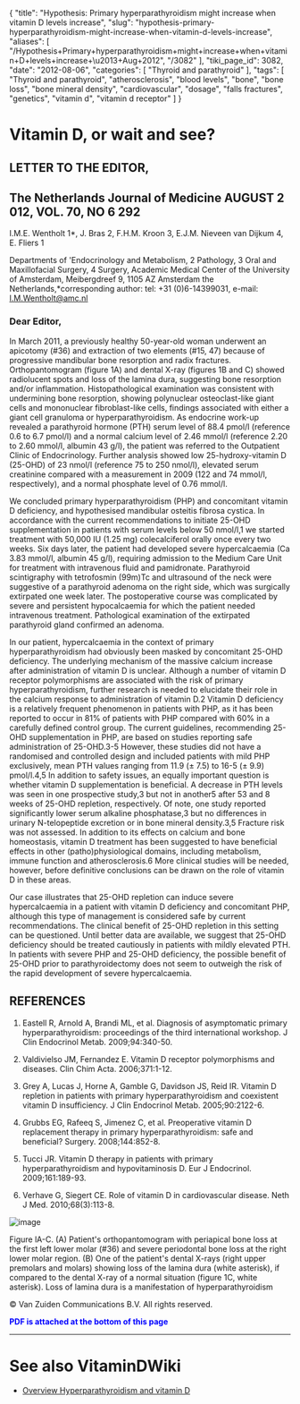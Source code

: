 {
    "title": "Hypothesis: Primary hyperparathyroidism might increase when vitamin D levels increase",
    "slug": "hypothesis-primary-hyperparathyroidism-might-increase-when-vitamin-d-levels-increase",
    "aliases": [
        "/Hypothesis+Primary+hyperparathyroidism+might+increase+when+vitamin+D+levels+increase+\u2013+Aug+2012",
        "/3082"
    ],
    "tiki_page_id": 3082,
    "date": "2012-08-06",
    "categories": [
        "Thyroid and parathyroid"
    ],
    "tags": [
        "Thyroid and parathyroid",
        "atherosclerosis",
        "blood levels",
        "bone",
        "bone loss",
        "bone mineral density",
        "cardiovascular",
        "dosage",
        "falls fractures",
        "genetics",
        "vitamin d",
        "vitamin d receptor"
    ]
}


# Vitamin D, or wait and see?

## LETTER TO THE EDITOR,

## The Netherlands Journal of Medicine AUGUST 2 012, VOL. 70, NO 6 292

I.M.E. Wentholt 1*, J. Bras 2, F.H.M. Kroon 3, E.J.M. Nieveen van Dijkum 4, E. Fliers 1

Departments of 'Endocrinology and Metabolism, 2 Pathology, 3 Oral and Maxillofacial Surgery, 4 Surgery, Academic Medical Center of the University of Amsterdam, Meibergdreef 9, 1105 AZ Amsterdam the Netherlands,*corresponding author: tel: +31 (0)6-14399031, e-mail: I.M.Wentholt@amc.nl

### Dear Editor,

In March 2011, a previously healthy 50-year-old woman underwent an apicotomy (#36) and extraction of two elements (#15, 47) because of progressive mandibular bone resorption and radix fractures. Orthopantomogram (figure 1A) and dental X-ray (figures 1B and C) showed radiolucent spots and loss of the lamina dura, suggesting bone resorption and/or inflammation. Histopathological examination was consistent with undermining bone resorption, showing polynuclear osteoclast-like giant cells and mononuclear fibroblast-like cells, findings associated with either a giant cell granuloma or hyperparathyroidism. As endocrine work-up revealed a parathyroid hormone (PTH) serum level of 88.4 pmol/l (reference 0.6 to 6.7 pmol/l) and a normal calcium level of 2.46 mmol/l (reference 2.20 to 2.60 mmol/l, albumin 43 g/l), the patient was referred to the Outpatient Clinic of Endocrinology. Further analysis showed low 25-hydroxy-vitamin D (25-OHD) of 23 nmol/l (reference 75 to 250 nmol/l), elevated serum creatinine compared with a measurement in 2009 (122 and 74 mmol/l, respectively), and a normal phosphate level of 0.76 mmol/l. 

We concluded primary hyperparathyroidism (PHP) and concomitant vitamin D deficiency, and hypothesised mandibular osteitis fibrosa cystica. In accordance with the current recommendations to initiate 25-OHD supplementation in patients with serum levels below 50 nmol/l,1 we started treatment with 50,000 IU (1.25 mg) colecalciferol orally once every two weeks. Six days later, the patient had developed severe hypercalcaemia (Ca 3.83 mmol/l, albumin 45 g/l), requiring admission to the Medium Care Unit for treatment with intravenous fluid and pamidronate. Parathyroid scintigraphy with tetrofosmin (99m)Tc and ultrasound of the neck were suggestive of a parathyroid adenoma on the right side, which was surgically extirpated one week later. The postoperative course was complicated by severe and persistent hypocalcaemia for which the patient needed intravenous treatment. Pathological examination of the extirpated parathyroid gland confirmed an adenoma.

In our patient, hypercalcaemia in the context of primary hyperparathyroidism had obviously been masked by concomitant 25-OHD deficiency. The underlying mechanism of the massive calcium increase after administration of vitamin D is unclear. Although a number of vitamin D receptor polymorphisms are associated with the risk of primary hyperparathyroidism, further research is needed to elucidate their role in the calcium response to administration of vitamin D.2 Vitamin D deficiency is a relatively frequent phenomenon in patients with PHP, as it has been reported to occur in 81% of patients with PHP compared with 60% in a carefully defined control group. The current guidelines, recommending 25-OHD supplementation in PHP, are based on studies reporting safe administration of 25-OHD.3-5 However, these studies did not have a randomised and controlled design and included patients with mild PHP exclusively, mean PTH values ranging from 11.9 (± 7.5) to 16-5 (± 9.9) pmol/l.4,5 In addition to safety issues, an equally important question is whether vitamin D supplementation is beneficial. A decrease in PTH levels was seen in one prospective study,3 but not in another5 after 53 and 8 weeks of 25-OHD repletion, respectively. Of note, one study reported significantly lower serum alkaline phosphatase,3 but no differences in urinary N-telopeptide excretion or in bone mineral density.3,5 Fracture risk was not assessed. In addition to its effects on calcium and bone homeostasis, vitamin D treatment has been suggested to have beneficial effects in other (patho)physiological domains, including metabolism, immune function and atherosclerosis.6 More clinical studies will be needed, however, before definitive conclusions can be drawn on the role of vitamin D in these areas.

Our case illustrates that 25-OHD repletion can induce severe hypercalcaemia in a patient with vitamin D deficiency and concomitant PHP, although this type of management is considered safe by current recommendations. The clinical benefit of 25-OHD repletion in this setting can be questioned. Until better data are available, we suggest that 25-OHD deficiency should be treated cautiously in patients with mildly elevated PTH. In patients with severe PHP and 25-OHD deficiency, the possible benefit of 25-OHD prior to parathyroidectomy does not seem to outweigh the risk of the rapid development of severe hypercalcaemia.

## REFERENCES

1. Eastell R, Arnold A, Brandi ML, et al. Diagnosis of asymptomatic primary hyperparathyroidism: proceedings of the third international workshop. J Clin Endocrinol Metab. 2009;94:340-50.

2. Valdivielso JM, Fernandez E. Vitamin D receptor polymorphisms and diseases. Clin Chim Acta. 2006;371:1-12.

3. Grey A, Lucas J, Horne A, Gamble G, Davidson JS, Reid IR. Vitamin D repletion in patients with primary hyperparathyroidism and coexistent vitamin D insufficiency. J Clin Endocrinol Metab. 2005;90:2122-6.

4. Grubbs EG, Rafeeq S, Jimenez C, et al. Preoperative vitamin D replacement therapy in primary hyperparathyroidism: safe and beneficial? Surgery. 2008;144:852-8.

5. Tucci JR. Vitamin D therapy in patients with primary hyperparathyroidism and hypovitaminosis D. Eur J Endocrinol. 2009;161:189-93.

6. Verhave G, Siegert CE. Role of vitamin D in cardiovascular disease. Neth J Med. 2010;68(3):113-8.

<img src="https://d1bk1kqxc0sym.cloudfront.net/attachments/jpeg/php.jpg" alt="image">

Figure lA-C. (A) Patient's orthopantomogram with periapical bone loss at the first left lower molar (#36) and severe periodontal bone loss at the right lower molar region. (B) One of the patient's dental X-rays (right upper premolars and molars) showing loss of the lamina dura (white asterisk), if compared to the dental X-ray of a normal situation (figure 1C, white asterisk). Loss of lamina dura is a manifestation of hyperparathyroidism

© Van Zuiden Communications B.V. All rights reserved.

 **<span style="color:#00F;">PDF is attached at the bottom of this page</span>** 

- - - - - - - - - - - - - - - - - - 

# See also VitaminDWiki

* [Overview Hyperparathyroidism and vitamin D](/posts/overview-hyperparathyroidism-and-vitamin-d)